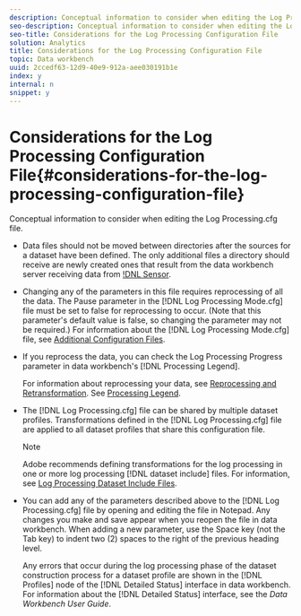 ```yaml
---
description: Conceptual information to consider when editing the Log Processing.cfg file.
seo-description: Conceptual information to consider when editing the Log Processing.cfg file.
seo-title: Considerations for the Log Processing Configuration File
solution: Analytics
title: Considerations for the Log Processing Configuration File
topic: Data workbench
uuid: 2ccedf63-12d9-40e9-912a-aee030191b1e
index: y
internal: n
snippet: y
---
```


# Considerations for the Log Processing Configuration File{#considerations-for-the-log-processing-configuration-file}

Conceptual information to consider when editing the Log Processing.cfg file.

* Data files should not be moved between directories after the sources for a dataset have been defined. The only additional files a directory should receive are newly created ones that result from the data workbench server receiving data from [!DNL Sensor](s). 
* Changing any of the parameters in this file requires reprocessing of all the data. The Pause parameter in the [!DNL Log Processing Mode.cfg] file must be set to false for reprocessing to occur. (Note that this parameter's default value is false, so changing the parameter may not be required.) For information about the [!DNL Log Processing Mode.cfg] file, see [Additional Configuration Files](../../../home/c-dataset-const-proc/c-add-config-files/c-add-config-files.md#concept-1afef4f88f1e467ab4326875fd1d3004). 

* If you reprocess the data, you can check the Log Processing Progress parameter in data workbench's [!DNL Processing Legend].

  For information about reprocessing your data, see [Reprocessing and Retransformation](../../../home/c-dataset-const-proc/c-reproc-retrans/c-reproc-retrans.md#concept-6d82a173e4ab4111b673e7c2477d0823). See [Processing Legend](../../../home/c-get-started/c-admin-intrf/c-pro-lgd.md#concept-233e27c9c84c426f8c178a27cc7ff828). 

* The [!DNL Log Processing.cfg] file can be shared by multiple dataset profiles. Transformations defined in the [!DNL Log Processing.cfg] file are applied to all dataset profiles that share this configuration file.

  >[!NOTE]
  >
  >Adobe recommends defining transformations for the log processing in one or more log processing [!DNL dataset include] files. For information, see [Log Processing Dataset Include Files](../../../home/c-dataset-const-proc/c-dataset-inc-files/c-types-dataset-inc-files/c-log-proc-dataset-inc-files/c-log-proc-dataset-inc-files.md#concept-999475a22519432e98844622ca95b6ab).

* You can add any of the parameters described above to the [!DNL Log Processing.cfg] file by opening and editing the file in Notepad. Any changes you make and save appear when you reopen the file in data workbench. When adding a new parameter, use the Space key (not the Tab key) to indent two (2) spaces to the right of the previous heading level.

  Any errors that occur during the log processing phase of the dataset construction process for a dataset profile are shown in the [!DNL Profiles] node of the [!DNL Detailed Status] interface in data workbench. For information about the [!DNL Detailed Status] interface, see the *Data Workbench User Guide*.


